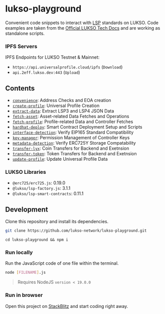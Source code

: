 # lukso-playground

Convenient code snippets to interact with [LSP](https://docs.lukso.tech/standards/standards-roadmap) standards on LUKSO. Code examples are taken from the [Official LUKSO Tech Docs](https://docs.lukso.tech/) and are working as standalone scripts.

### IPFS Servers

IPFS Endpoints for LUKSO Testnet & Mainnet:

- `https://api.universalprofile.cloud/ipfs` (`Download`)
- `api.2eff.lukso.dev:443` (`Upload`)

## Contents

- [`convenience`](./convenience): Address Checks and EOA creation
- [`create-profile`](./create-profile): Universal Profile Creation
- [`extract-data`](./extract-data): Extract LSP3 and LSP4 JSON Data
- [`fetch-asset`](./fetch-asset): Asset-related Data Fetches and Operations
- [`fetch-profile`](./fetch-profile): Profile-related Data and Controller Fetches
- [`hardhat-deploy`](./hardhat-deploy): Smart Contract Deployment Setup and Scripts
- [`interface-detection`](./interface-detection): Verify EIP165 Standard Compatibility
- [`key-manager`](./key-manager): Permission Management of Controller Keys
- [`metadata-detection`](./metadata-detection): Verify ERC725Y Storage Compatability
- [`transfer-lyx`](./transfer-lyx): Coin Transfers for Backend and Exetnsion
- [`transfer-token`](./transfer-token/): Token Transfers for Backend and Exetnsion
- [`update-profile`](./update-profile/): Update Universal Profile Data

### LUKSO Libraries

- `@erc725/erc725.js`: 0.19.0
- `@lukso/lsp-factory.js`: 3.1.1
- `@lukso/lsp-smart-contracts`: 0.11.1

## Development

Clone this repository and install its dependencies.

```bash
git clone https://github.com/lukso-network/lukso-playground.git
```

```
cd lukso-playground && npm i
```

### Run locally

Run the JavaScript code of one file within the terminal.

```bash
node [FILENAME].js
```

> Requires NodeJS `version < 19.0.0`

### Run in browser

Open this project on [StackBlitz](https://stackblitz.com/github/lukso-network/lukso-playground) and start coding right away.

